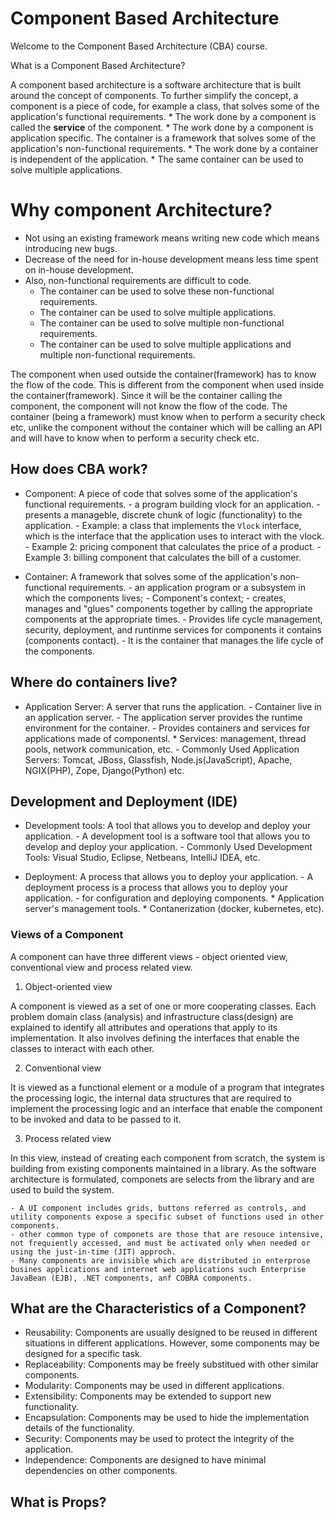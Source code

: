 # Component Based Architecture

Welcome to the Component Based Architecture (CBA) course.

What is a Component Based Architecture?

A component based architecture is a software architecture that is built around the concept of components. To further simplify the concept, a component is a piece of code, for example a class, that solves some of the application's functional requirements.
    * The work done by a component is called the **service** of the component.
    * The work done by a component is application specific.
The container is a framework that solves some of the application's non-functional requirements.
    * The work done by a container is independent of the application.
    * The same container can be used to solve multiple applications.

# Why component Architecture?

* Not using an existing framework means writing new code which means introducing new bugs.
* Decrease of the need for in-house development means less time spent on in-house development.
* Also, non-functional requirements are difficult to code.
    * The container can be used to solve these non-functional requirements.
    * The container can be used to solve multiple applications.
    * The container can be used to solve multiple non-functional requirements.
    * The container can be used to solve multiple applications and multiple non-functional requirements.

The component when used outside the container(framework) has to know the flow of the code. 
This is different from the component when used inside the container(framework).
Since it will be the container calling the component, the component will not know the flow of the code. The container (being a framework) must know when to perform a security check etc, unlike the component without the container which will be calling an API and will have to know when to perform a security check etc.

## How does CBA work?

* Component: A piece of code that solves some of the application's functional requirements.
           - a program building vlock for an application.
           - presents a manageble, discrete chunk of logic (functionality) to the application.
            - Example: a class that implements the `Vlock` interface, which is the interface that the application uses to interact with the vlock.
            - Example 2: pricing component that calculates the price of a product.
            - Example 3: billing component that calculates the bill of a customer.

* Container: A framework that solves some of the application's non-functional requirements.
            - an application program or a subsystem in which the components lives;
            - Component's context;
            - creates, manages and "glues" components together by calling the appropriate components at the appropriate times.
            - Provides life cycle management, security, deployment, and runtinme services for components it contains (components contact).
            - It is the container that manages the life cycle of the components.

## Where do containers live?

* Application Server: A server that runs the application.
                - Container live in an application server.
                - The application server provides the runtime environment for the container.
                - Provides containers and services for applications made of componentsl. 
                    * Services: management, thread pools, network communication, etc.
                - Commonly Used Application Servers: Tomcat, JBoss, Glassfish, Node.js(JavaScript), Apache, NGIX(PHP), Zope, Django(Python) etc.

## Development and Deployment (IDE)

* Development tools: A tool that allows you to develop and deploy your application.
                    - A development tool is a software tool that allows you to develop and deploy your application.
                    - Commonly Used Development Tools: Visual Studio, Eclipse, Netbeans, IntelliJ IDEA, etc.

* Deployment: A process that allows you to deploy your application.
              - A deployment process is a process that allows you to deploy your application.
              - for configuration and deploying components.
                * Application server's management tools.
                * Contanerization (docker, kubernetes, etc).

### Views of a Component

A component can have three different views - object oriented view, conventional view and process related view.

1. Object-oriented view

A component is viewed as a set of one or more cooperating classes. Each problem domain class (analysis) and infrastructure class(design) are explained to identify all attributes and operations that apply to its implementation. It also involves defining the interfaces that enable the classes to interact with each other.


2. Conventional view

It is viewed as a functional element or a module of a program that integrates the processing logic, the internal data structures that are required to implement the processing logic and an interface that enable the component to be invoked and data to be passed to it.

3. Process related view

In this view, instead of creating each component from scratch, the system is building from existing components maintained in a library. As the software architecture is formulated, componets are selects from the library and are used to build the system.

    - A UI component includes grids, buttons referred as controls, and utility components expose a specific subset of functions used in other components.
    - other common type of componets are those that are resouce intensive, not frequiently accessed, and must be activated only when needed or using the just-in-time (JIT) approch.
    - Many components are invisible which are distributed in enterprose busines applications and internet web applications such Enterprise JavaBean (EJB), .NET components, anf COBRA components.


## What are the Characteristics of a Component?

* Reusability: Components are usually designed to be reused in different situations in different applications. However, some components may be designed for a specific task. 
* Replaceability: Components may be freely substitued with other similar components.
* Modularity: Components may be used in different applications.
* Extensibility: Components may be extended to support new functionality.
* Encapsulation: Components may be used to hide the implementation details of the functionality.
* Security: Components may be used to protect the integrity of the application.
* Independence: Components are designed to have minimal dependencies on other components.

## What is Props?

